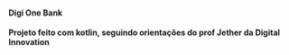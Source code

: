#### Digi One Bank ####



**Projeto feito com kotlin, seguindo orientações do prof Jether da Digital Innovation**


